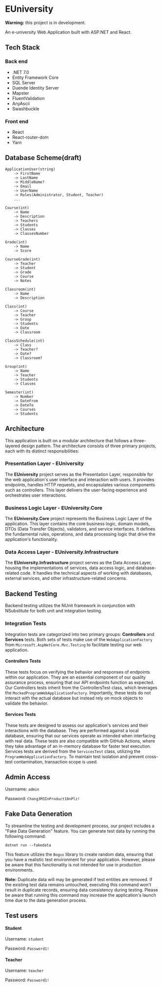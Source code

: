 # EUniversity

**Warning:** this project is in development.

An e-university Web Application built with ASP.NET and React.

## Tech Stack

### Back end
* .NET 7.0
* Entity Framework Core
* SQL Server
* Duende Identity Server
* Mapster
* FluentValidation
* AnyAscii
* Swashbuckle

### Front end
* React
* React-router-dom
* Yarn

## Database Scheme(draft)
```
ApplicationUser(string)
	-> FirstName
	-> LastName
	-> MiddleName?
	-> Email
	-> UserName
	-> Roles(Administrator, Student, Teacher)
	...

Course(int)
	-> Name
	-> Description
	-> Teachers
	-> Students
	-> Classes
	-> ClassesNumber

Grade(int)
	-> Name
	-> Score

CourseGrade(int)
	-> Teacher
	-> Student
	-> Grade
	-> Course
	-> Notes

Classroom(int)
	-> Name
	-> Description

Class(int)
	-> Course
	-> Teacher
	-> Group
	-> Students
	-> Date
	-> Classroom

ClassSchedule(int)
	-> Class
	-> Teacher?
	-> Date?
	-> Classroom?

Group(int)
	-> Name
	-> Teacher
	-> Students
	-> Classes

Semester(int)
	-> Number
	-> DateFrom
	-> DateTo
	-> Courses
	-> Students
```

## Architecture

This application is built on a modular architecture that follows a three-layered design pattern. The architecture consists of three primary projects, each with its distinct responsibilities:

### Presentation Layer - EUniversity
The **EUniversity** project serves as the Presentation Layer, responsible for the web application's user interface and interaction with users. It provides endpoints, handles HTTP requests, and encapsulates various components such as controllers. This layer delivers the user-facing experience and orchestrates user interactions.
### Business Logic Layer - EUniversity.Core
The **EUniversity.Core** project represents the Business Logic Layer of the application. This layer contains the core business logic, domain models, DTOs (Data Transfer Objects), validators, and service interfaces. It defines the fundamental rules, operations, and data processing logic that drive the application's functionality.
### Data Access Layer - EUniversity.Infrastructure
The **EUniversity.Infrastructure** project serves as the Data Access Layer, housing the implementations of services, data access logic, and database-related code. It handles the technical aspects of working with databases, external services, and other infrastructure-related concerns.

## Backend Testing

Backend testing utilizes the NUnit framework in conjunction with NSubstitute for both unit and integration testing.

### Integration Tests

Integration tests are categorized into two primary groups: **Controllers** and **Services** tests. Both sets of tests make use of the `WebApplicationFactory` from `Microsoft.AspNetCore.Mvc.Testing` to facilitate testing our web application.

#### Controllers Tests
These tests focus on verifying the behavior and responses of endpoints within our application. They are an essential component of our quality assurance process, ensuring that our API endpoints function as expected. Our Controllers tests inherit from the ControllersTest class, which leverages the `MockedProgramWebApplicationFactory`. Importantly, these tests do not interact with the actual database but instead rely on mock objects to validate the behavior.

#### Services Tests
These tests are designed to assess our application's services and their interactions with the database. They are performed against a local database, ensuring that our services operate as intended when interfacing with real data. These tests are also compatible with GitHub Actions, where they take advantage of an in-memory database for faster test execution. Services tests are derived from the `ServicesTest` class, utilizing the `ProgramWebApplicationFactory`. To maintain test isolation and prevent cross-test contamination, transaction scope is used.

## Admin Access

Username: ```admin```

Password: ```Chang3M3InProduct10nPlz!```

## Fake Data Generation

To streamline the testing and development process, our project includes a "Fake Data Generation" feature. You can generate test data by running the following command:

```
dotnet run --fakedata
```

This feature utilizes the `Bogus` library to create random data, ensuring that you have a realistic test environment for your application. However, please be aware that this functionality is not intended for use in production environments.

**Note:** Duplicate data will may be generated if test entities are removed. If the existing test data remains untouched, executing this command won't result in duplicate records, ensuring data consistency during testing. Please be aware that running this command may increase the application's launch time due to the data generation process.

## Test users

#### Student

Username: ```student```

Password: ```Password1!```

#### Teacher

Username: ```teacher```

Password: ```Password1!```
